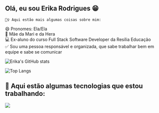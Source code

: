 ## Olá, eu sou Erika Rodrigues 😁

    💁‍♀️ Aqui estão mais algumas coisas sobre mim:

😄 Pronomes: Ela/Ela<br>
👧 Mãe da Mari e da Hera<br>
💻 Ex-aluno do curso Full Stack Software Developer da Resília Educação<br>
✅ Sou uma pessoa responsável e organizada, que sabe trabalhar bem em equipe e sabe se comunicar


![Erika's GitHub stats](https://github-readme-stats.vercel.app/api?username=erikatav&show_icons=true&theme=dracula)

![Top Langs](https://github-readme-stats.vercel.app/api/top-langs/?username=erikatav&hide_progress=true)

## 🌱 Aqui estão algumas tecnologias que estou trabalhando:

<div>
    <img src=" https://skillicons.dev/icons?i=html,css,mysql,postman,javascript,selenium">
    
</div>